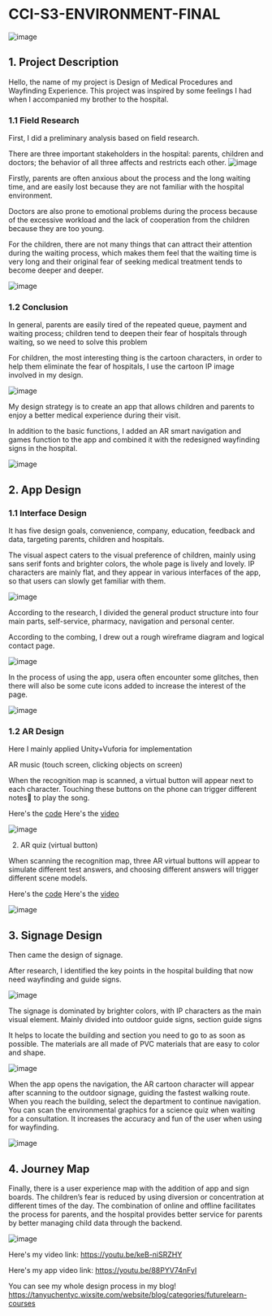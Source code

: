# CCI-S3-ENVIRONMENT-FINAL

![image](https://github.com/YuchenTan777/CCI-S3-ENVIRONMENT-FINAL/blob/main/image/final%20pre.001.jpeg)

## 1. Project Description

Hello, the name of my project is Design of Medical Procedures and Wayfinding Experience.
This project was inspired by some feelings I had when I accompanied my brother to the hospital.

### 1.1 Field Research

First, I did a preliminary analysis based on field research.

There are three important stakeholders in the hospital: parents, children and doctors; the behavior of all three affects and restricts each other.
![image](https://github.com/YuchenTan777/CCI-S3-ENVIRONMENT-FINAL/blob/main/image/final%20pre.002.jpeg)


Firstly, parents are often anxious about the process and the long waiting time, and are easily lost because they are not familiar with the hospital environment.

Doctors are also prone to emotional problems during the process because of the excessive workload and the lack of cooperation from the children because they are too young.

For the children, there are not many things that can attract their attention during the waiting process, which makes them feel that the waiting time is very long and their original fear of seeking medical treatment tends to become deeper and deeper.

![image](https://github.com/YuchenTan777/CCI-S3-ENVIRONMENT-FINAL/blob/main/image/%E6%9C%AA%E6%A0%87%E9%A2%98-1_%E7%94%BB%E6%9D%BF%201.jpg)


### 1.2 Conclusion

In general, parents are easily tired of the repeated queue, payment and waiting process; children tend to deepen their fear of hospitals through waiting, so we need to solve this problem

For children, the most interesting thing is the cartoon characters, in order to help them eliminate the fear of hospitals, I use the cartoon IP image involved in my design.

![image](https://github.com/YuchenTan777/CCI-S3-ENVIRONMENT-FINAL/blob/main/image/final%20pre.008.jpeg)

My design strategy is to create an app that allows children and parents to enjoy a better medical experience during their visit.

In addition to the basic functions, I added an AR smart navigation and games function to the app and combined it with the redesigned wayfinding signs in the hospital.

![image](https://github.com/YuchenTan777/CCI-S3-ENVIRONMENT-FINAL/blob/main/image/service%20map%20now-04.jpg)

## 2. App Design

### 1.1 Interface Design

It has five design goals, convenience, company, education, feedback and data, targeting parents, children and hospitals.

The visual aspect caters to the visual preference of children, mainly using sans serif fonts and brighter colors, the whole page is lively and lovely. IP characters are mainly flat, and they appear in various interfaces of the app, so that users can slowly get familiar with them.

![image](https://github.com/YuchenTan777/CCI-S3-ENVIRONMENT-FINAL/blob/main/image/final%20pre.013.jpeg)

According to the research, I divided the general product structure into four main parts, self-service, pharmacy, navigation and personal center.

According to the combing, I drew out a rough wireframe diagram and logical contact page.

![image](https://github.com/YuchenTan777/CCI-S3-ENVIRONMENT-FINAL/blob/main/image/final%20pre.017.jpeg)

In the process of using the app, usera often encounter some glitches, then there will also be some cute icons added to increase the interest of the page.

![image](https://github.com/YuchenTan777/CCI-S3-ENVIRONMENT-FINAL/blob/main/image/%E6%9C%AA%E6%A0%87%E9%A2%98-1-02.jpg)

### 1.2 AR Design

Here I mainly applied Unity+Vuforia for implementation

AR music (touch screen, clicking objects on screen)

When the recognition map is scanned, a virtual button will appear next to each character. Touching these buttons on the phone can trigger different notes🎵 to play the song.

Here's the [code](https://github.com/YuchenTan777/CCI-S3-ENVIRONMENT-FINAL/tree/main/AR%20music/code)
Here's the [video](https://youtu.be/Qmi9H6-QOpg)

![image](https://github.com/YuchenTan777/CCI-S3-ENVIRONMENT-FINAL/blob/main/image/IMG_1772.jpg)

2. AR quiz (virtual button)

When scanning the recognition map, three AR virtual buttons will appear to simulate different test answers, and choosing different answers will trigger different scene models.

Here's the [code](https://github.com/YuchenTan777/CCI-S3-ENVIRONMENT-FINAL/tree/main/AR%20quiz/code)
Here's the [video](https://youtu.be/c0Vn9X8ESlc)

![image](https://github.com/YuchenTan777/CCI-S3-ENVIRONMENT-FINAL/blob/main/image/IMG_1779.jpg)

## 3. Signage Design

Then came the design of signage.

After research, I identified the key points in the hospital building that now need wayfinding and guide signs.

![image](https://github.com/YuchenTan777/CCI-S3-ENVIRONMENT-FINAL/blob/main/image/final%20pre.023.jpeg)

The signage is dominated by brighter colors, with IP characters as the main visual element. Mainly divided into outdoor guide signs, section guide signs

It helps to locate the building and section you need to go to as soon as possible. The materials are all made of PVC materials that are easy to color and shape.

![image](https://github.com/YuchenTan777/CCI-S3-ENVIRONMENT-FINAL/blob/main/image/%E6%9C%AA%E6%A0%87%E9%A2%98-1-03.jpg)

When the app opens the navigation, the AR cartoon character will appear after scanning to the outdoor signage, guiding the fastest walking route. When you reach the building, select the department to continue navigation. You can scan the environmental graphics for a science quiz when waiting for a consultation. It increases the accuracy and fun of the user when using for wayfinding.

![image](https://github.com/YuchenTan777/CCI-S3-ENVIRONMENT-FINAL/blob/main/image/final%20pre.026.jpeg)

## 4. Journey Map

Finally, there is a user experience map with the addition of app and sign boards. The children’s fear is reduced by using diversion or concentration at different times of the day. The combination of online and offline facilitates the process for parents, and the hospital provides better service for parents by better managing child data through the backend.

![image](https://github.com/YuchenTan777/CCI-S3-ENVIRONMENT-FINAL/blob/main/image/final%20pre.030.jpeg)

Here's my video link: https://youtu.be/keB-niSRZHY

Here's my app video link: https://youtu.be/88PYV74nFyI

You can see my whole design process in my blog!
https://tanyuchentyc.wixsite.com/website/blog/categories/futurelearn-courses


